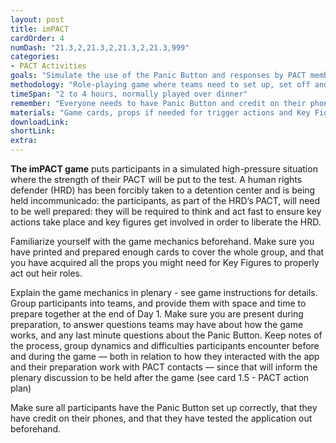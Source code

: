 ```yaml
---
layout: post
title: imPACT
cardOrder: 4
numDash: "21.3,2,21.3,2,21.3,2,21.3,999"
categories:
- PACT Activities
goals: "Simulate the use of the Panic Button and responses by PACT members."
methodology: "Role-playing game where teams need to set up, set off and respond to the Panic Button."
timeSpan: "2 to 4 hours, normally played over dinner"
remember: "Everyone needs to have Panic Button and credit on their phones."
materials: "Game cards, props if needed for trigger actions and Key Figures"
downloadLink:
shortLink:
extra:
---
```

**The imPACT game** puts participants in a simulated high-pressure situation where the strength of their PACT will be put to the test. A human rights defender (HRD) has been forcibly taken to a detention center and is being held incommunicado: the participants, as part of the HRD’s PACT, will need to be well prepared: they will be required to think and act fast to ensure key actions take place and key figures get involved in order to liberate the HRD.

Familiarize yourself with the game mechanics beforehand. Make sure you have printed and prepared enough cards to cover the whole group, and that you have acquired all the props you might need for Key Figures to properly act out heir roles.

Explain the game mechanics in plenary - see game instructions for details. Group participants into teams, and provide them with space and time to prepare together at the end of Day 1. Make sure you are present during preparation, to answer questions teams may have about how the game works, and any last minute questions about the Panic Button. Keep notes of the process, group dynamics and difficulties participants encounter before and during the game — both in relation to how they interacted with the app and their preparation work with PACT contacts — since that will inform the plenary discussion to be held after the game (see card 1.5 - PACT action plan)

Make sure all participants have the Panic Button set up correctly, that they have credit on their phones, and that they have tested the application out beforehand.
